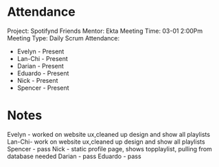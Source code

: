 # Attendance
Project: Spotifynd Friends
Mentor: Ekta
Meeting Time: 03-01 2:00Pm
Meeting Type: Daily Scrum
Attendance:
* Evelyn - Present  
* Lan-Chi - Present
* Darian - Present
* Eduardo - Present
* Nick - Present
* Spencer - Present

# Notes
Evelyn - worked on website ux,cleaned up design and show all playlists 
Lan-Chi- work on website ux,cleaned up design and show all playlists 
Spencer - pass 
Nick - static profile page, shows topplaylist, pulling from database needed
Darian - pass 
Eduardo - pass
